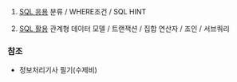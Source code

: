 1. [SQL 응용](sql응용.md)
분류 / WHERE조건 / SQL HINT

2. [SQL 활용](sql활용.md)
관계형 데이터 모델 / 트랜잭션 / 집합 연산자 / 조인 / 서브쿼리

### 참조
- 정보처리기사 필기(수제비)


